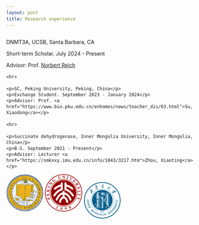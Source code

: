 ```yaml
---
layout: post
title: Research experience
---
```


<div style="display: flex; justify-content: flex-start; align-items: flex-start; flex-wrap: wrap;">
  <div style="flex: 1 1 70%; margin-right: 20px;">
    <p>DNMT3A, UCSB, Santa Barbara, CA</p>
    <p>Short-term Scholar. July 2024 - Present</p>
    <p>Advisor: Prof. <a href="https://reich.chem.ucsb.edu/people/norbert-reich">Norbert Reich</a></p>

    <hr>

    <p>SC, Peking University, Peking, China</p>
    <p>Exchange Student. September 2023 - January 2024</p>
    <p>Advisor: Prof. <a href="https://www.bio.pku.edu.cn/enhomes/news/teacher_dis/63.html">Su, Xiaodong</a></p>

    <hr>

    <p>Succinate dehydrogenase, Inner Mongolia University, Inner Mongolia, China</p>
    <p>B.S. September 2021 - Present</p>
    <p>Advisor: Lecturer <a href="https://smkxxy.imu.edu.cn/info/1043/3217.htm">Zhou, Xiaoting</a></p>
  </div>
  <div style="flex: 1 1 30%; align-self: center;">
    <img src="/assets/img/UCSB.png" alt="UCSB" style="width: 100px; height: 100px; margin-bottom: 20px;">
    <img src="/assets/img/PKU.png" alt="PKU" style="width: 100px; height: 100px; margin-bottom: 20px;">
    <img src="/assets/img/IMU.png" alt="IMU" style="width: 100px; height: 100px;">
  </div>
</div>
